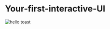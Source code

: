 # Your-first-interactive-UI
![hello toast](https://user-images.githubusercontent.com/50354126/161439099-d6aa306d-5f2a-4d40-bf03-cad96e2659f9.gif)
